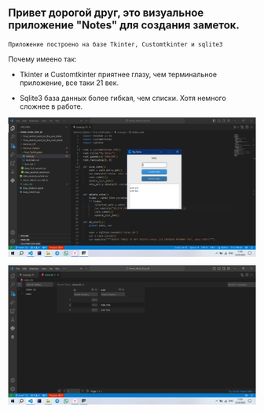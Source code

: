 ## Привет дорогой друг, это визуальное приложение "Notes" для создания заметок.

```
Приложение построено на базе Tkinter, Customtkinter и sqlite3 
```
Почему имеено так: 

* Tkinter и Customtkinter приятнее глазу, чем терминальное приложение, все таки 21 век.

* Sqlite3 база данных более гибкая, чем списки. Хотя немного сложнее в работе.

![notes](Seminar_Python/final_Certification/get_2.png)

![notes](Seminar_Python/final_Certification/get_1.png)